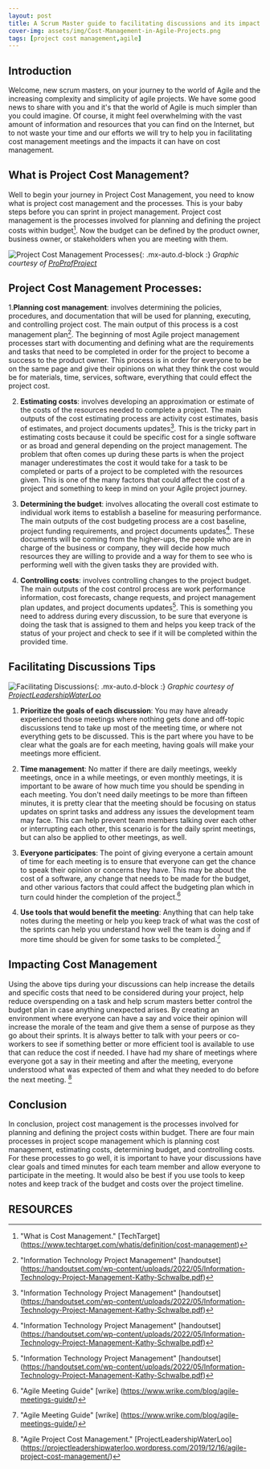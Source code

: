 ```yaml
---
layout: post
title: A Scrum Master guide to facilitating discussions and its impact on Cost Management
cover-img: assets/img/Cost-Management-in-Agile-Projects.png
tags: [project cost management,agile]
---
```


## Introduction

Welcome, new scrum masters, on your journey to the world of Agile and the increasing complexity and simplicity of agile projects. We have some good news to share with you and it's that the world of Agile is much simpler than you could imagine. Of course, it might feel overwhelming with the vast amount of information and resources that you can find on the Internet, but to not waste your time and our efforts we will try to help you in facilitating cost management meetings and the impacts it can have on cost management. 

## What is Project Cost Management?

Well to begin your journey in Project Cost Management, you need to know what is project cost management and the processes. This is your baby steps before you can sprint in project management. Project cost management is the processes involved for planning and defining the project costs within budget[^1]. Now the budget can be defined by the product owner, business owner, or stakeholders when you are meeting with them. 

![Project Cost Management Processes](/agile-blog/assets/img/4_Steps_to_Cost_Management_in_Project_Management.jpg){: .mx-auto.d-block :}
*Graphic courtesy of [ProProfProject](https://www.proprofsproject.com/blog/cost-management-in-project-management/)*

## Project Cost Management Processes: 

1.**Planning cost management**: involves determining the policies, procedures, and documentation that will be used for planning, executing, and controlling project cost. The main output of this process is a cost management plan[^3]. The beginning of most Agile project management processes start with documenting and defining what are the requirements and tasks that need to be completed in order for the project to become a success to the product owner. This process is in order for everyone to be on the same page and give their opinions on what they think the cost would be for materials, time, services, software, everything that could effect the project cost. 

2. **Estimating costs**: involves developing an approximation or estimate of the costs of the resources needed to complete a project. The main outputs of the cost estimating process are activity cost estimates, basis of estimates, and project documents updates[^3]. This is the tricky part in estimating costs because it could be specific cost for a single software or as broad and general depending on the project management. The problem that often comes up during these parts is when the project manager underestimates the cost it would take for a task to be completed or parts of a project to be completed with the resources given. This is one of the many factors that could affect the cost of a project and something to keep in mind on your Agile project journey.

3. **Determining the budget**: involves allocating the overall cost estimate to individual work items to establish a baseline for measuring performance. The main outputs of the cost budgeting process are a cost baseline, project funding requirements, and project documents updates[^3]. These documents will be coming from the higher-ups, the people who are in charge of the business or company, they will decide how much resources they are willing to provide and a way for them to see who is performing well with the given tasks they are provided with.

4. **Controlling costs**: involves controlling changes to the project budget. The main outputs of the cost control process are work performance information, cost forecasts, change requests, and project management plan updates, and project documents updates[^3]. This is something you need to address during every discussion, to be sure that everyone is doing the task that is assigned to them and helps you keep track of the status of your project and check to see if it will be completed within the provided time.

## Facilitating Discussions Tips

![Facilitating Discussions](/agile-blog/assets/img/cost-management-discussions.webp){: .mx-auto.d-block :}
*Graphic courtesy of [ProjectLeadershipWaterLoo](https://projectleadershipwaterloo.wordpress.com/2019/12/16/agile-project-cost-management/)*

1. **Prioritize the goals of each discussion**: You may have already experienced those meetings where nothing gets done and off-topic discussions tend to take up most of the meeting time, or where not everything gets to be discussed. This is the part where you have to be clear what the goals are for each meeting, having goals will make your meetings more efficient.
   
2. **Time management**: No matter if there are daily meetings, weekly meetings, once in a while meetings, or even monthly meetings, it is important to be aware of how much time you should be spending in each meeting. You don't need daily meetings to be more than fifteen minutes, it is pretty clear that the meeting should be focusing on status updates on sprint tasks and address any issues the development team may face. This can help prevent team members talking over each other or interrupting each other, this scenario is for the daily sprint meetings, but can also be applied to other meetings, as well.
   
3. **Everyone participates**: The point of giving everyone a certain amount of time for each meeting is to ensure that everyone can get the chance to speak their opinion or concerns they have. This may be about the cost of a software, any change that needs to be made for the budget, and other various factors that could affect the budgeting plan which in turn could hinder the completion of the project.[^4]

4. **Use tools that would benefit the meeting**: Anything that can help take notes during the meeting or help you keep track of what was the cost of the sprints can help you understand how well the team is doing and if more time should be given for some tasks to be completed.[^4]

## Impacting Cost Management

Using the above tips during your discussions can help increase the details and specific costs that need to be considered during your project, help reduce overspending on a task and help scrum masters better control the budget plan in case anything unexpected arises. By creating an environment where everyone can have a say and voice their opinion will increase the morale of the team and give them a sense of purpose as they go about their sprints. It is always better to talk with your peers or co-workers to see if something better or more efficient tool is available to use that can reduce the cost if needed. I have had my share of meetings where everyone got a say in their meeting and after the meeting, everyone understood what was expected of them and what they needed to do before the next meeting. [^2]

## Conclusion

In conclusion, project cost management is the processes involved for planning and defining the project costs within budget. There are four main processes in project scope management which is planning cost management, estimating costs, determining budget, and controlling costs. For these processes to go well, it is important to have your discussions have clear goals and timed minutes for each team member and allow everyone to participate in the meeting. It would also be best if you use tools to keep notes and keep track of the budget and costs over the project timeline.

## RESOURCES 

[^1]: "What is Cost Management." [TechTarget] (https://www.techtarget.com/whatis/definition/cost-management)
[^2]: "Agile Project Cost Management." [ProjectLeadershipWaterLoo] (https://projectleadershipwaterloo.wordpress.com/2019/12/16/agile-project-cost-management/)
[^3]: "Information Technology Project Management" [handoutset] (https://handoutset.com/wp-content/uploads/2022/05/Information-Technology-Project-Management-Kathy-Schwalbe.pdf)
[^4]: "Agile Meeting Guide" [wrike] (https://www.wrike.com/blog/agile-meetings-guide/)
